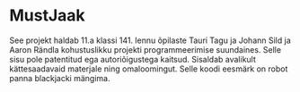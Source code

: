 # MustJaak
See projekt haldab 11.a klassi 141. lennu õpilaste Tauri Tagu ja Johann Sild ja Aaron Rändla kohustuslikku projekti programmeerimise suundaines. Selle sisu pole patentitud ega autoriõigustega kaitsud. Sisaldab avalikult kättesaadavaid materjale ning omaloomingut. Selle koodi eesmärk on robot panna blackjacki mängima.
